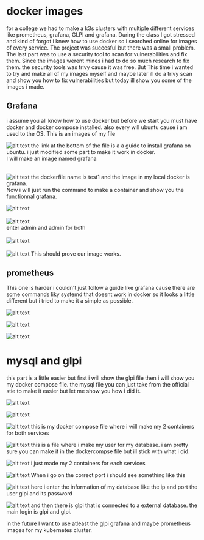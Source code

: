 # docker images
for a college we had to make a k3s clusters with multiple different services like prometheus, grafana, GLPI and grafana. During the class I got stressed and kind of forgot i knew how to use docker so i searched online for images of every service. The project was succesful but there was a small problem. The last part was to use a security tool to scan for vulnerabilities and fix them. Since the images werent mines i had to do so much research to fix them. the security tools was trivy cause it was free. But This time i wanted to try and make all of my images myself and maybe later ill do a trivy scan and show you how to fix vulnerabilities but today ill show you some of the images i made.

## Grafana
i assume you all know how to use docker but before we start you must have docker and docker compose installed. also every will ubuntu cause i am used to the OS. This is an images of my file

![alt text](images/grafana-file.png)
the link at the bottom of the file is a a guide to install grafana on ubuntu. i just modified some part to make it work in docker.<br> I will make an image named grafana<br><br>

![alt text](images/grafana-images.png)
the dockerfile name is test1 and the image in my local docker is grafana.<br> Now i will just run the command to make a container and show you the functionnal grafana.<br>

![alt text](images/grafana-container.png)<br><br>
![alt text](images/grafana1.png)<br> enter admin and admin for both <br><br>
![alt text](images/grafana2.png)<br><br>
![alt text](images/grafana3.png)
This should prove our image works.

## prometheus
This one is harder i couldn't just follow a guide like grafana cause there are some commands liky systemd that doesnt work in docker so it looks a little different but i tried to make it a simple as possible.

![alt text](images/prometheus%20file.png)

![alt text](images/prometheus1.png)

![alt text](images/prometheus2.png)

# mysql and glpi

this part is a little easier but first i will show the glpi file then i will show you my docker compose file. the mysql file you can just take from the official stie to make it easier but let me show you how i did it.

![alt text](images/glpi%20file.png)

![alt text](images/grafana-images.png)

![alt text](images/dockercompose.png)
this is my docker compose file where i will make my 2 containers for both services

![alt text](images/mysql.png)
this is a file where i make my user for my database. i am pretty sure you can make it in the dockercompse file but ill stick with what i did.

![alt text](images/dockercomposef.png)
i just made my 2 containers for each services

![alt text](images/glpi.png)
When i go on the correct port i should see something like this 

![alt text](images/glpi2.png)
here i enter the information of my database like the ip and port the user glpi and its password

![alt text](images/glpi4.png)
and then there is glpi that is connected to a external database. the main login is glpi and glpi.

in the future I want to use atleast the glpi grafana and maybe prometheus images for my kubernetes cluster.
